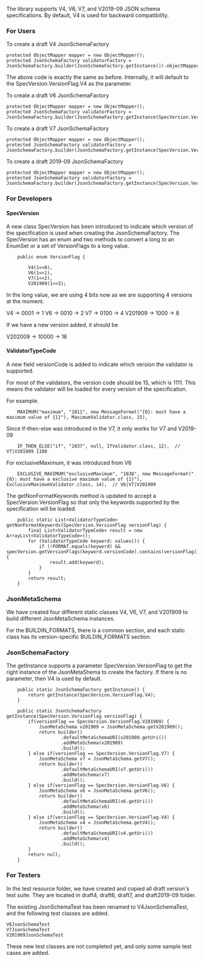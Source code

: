 The library supports V4, V6, V7, and V2019-09 JSON schema specifications. By default, V4 is used for backward compatibility. 

### For Users

To create a draft V4 JsonSchemaFactory

```
protected ObjectMapper mapper = new ObjectMapper();
protected JsonSchemaFactory validatorFactory = JsonSchemaFactory.builder(JsonSchemaFactory.getInstance()).objectMapper(mapper).build();
```
 
The above code is exactly the same as before. Internally, it will default to the SpecVersion.VersionFlag.V4 as the parameter. 

To create a draft V6 JsonSchemaFactory

```
protected ObjectMapper mapper = new ObjectMapper();
protected JsonSchemaFactory validatorFactory = JsonSchemaFactory.builder(JsonSchemaFactory.getInstance(SpecVersion.VersionFlag.V6)).objectMapper(mapper).build();

```

To create a draft V7 JsonSchemaFactory

```
protected ObjectMapper mapper = new ObjectMapper();
protected JsonSchemaFactory validatorFactory = JsonSchemaFactory.builder(JsonSchemaFactory.getInstance(SpecVersion.VersionFlag.V7)).objectMapper(mapper).build();
```

To create a draft 2019-09 JsonSchemaFactory

```
protected ObjectMapper mapper = new ObjectMapper();
protected JsonSchemaFactory validatorFactory = JsonSchemaFactory.builder(JsonSchemaFactory.getInstance(SpecVersion.VersionFlag.V201909)).objectMapper(mapper).build();
```

### For Developers

#### SpecVersion

A new class SpecVersion has been introduced to indicate which version of the specification is used when creating the JsonSchemaFactory. The SpecVersion has an enum and two methods to convert a long to an EnumSet or a set of VersionFlags to a long value. 

```
    public enum VersionFlag {

        V4(1<<0),
        V6(1<<1),
        V7(1<<2),
        V201909(1<<3);

```

In the long value, we are using 4 bits now as we are supporting 4 versions at the moment. 

V4 -> 0001 -> 1
V6 -> 0010 -> 2
V7 -> 0100 -> 4
V201909 -> 1000 -> 8

If we have a new version added, it should be 

V202009 -> 10000 -> 16

#### ValidatorTypeCode

A new field versionCode is added to indicate which version the validator is supported. 

For most of the validators, the version code should be 15, which is 1111. This means the validator will be loaded for every version of the specification. 

For example.

```
    MAXIMUM("maximum", "1011", new MessageFormat("{0}: must have a maximum value of {1}"), MaximumValidator.class, 15),
```

Since if-then-else was introduced in the V7, it only works for V7 and V2019-09

```
    IF_THEN_ELSE("if", "1037", null, IfValidator.class, 12),  // V7|V201909 1100
```

For exclusiveMaximum, it was introduced from V6

```
    EXCLUSIVE_MAXIMUM("exclusiveMaximum", "1038", new MessageFormat("{0}: must have a exclusive maximum value of {1}"), ExclusiveMaximumValidator.class, 14),  // V6|V7|V201909
```

The getNonFormatKeywords method is updated to accept a SpecVersion.VersionFlag so that only the keywords supported by the specification will be loaded. 

```
    public static List<ValidatorTypeCode> getNonFormatKeywords(SpecVersion.VersionFlag versionFlag) {
        final List<ValidatorTypeCode> result = new ArrayList<ValidatorTypeCode>();
        for (ValidatorTypeCode keyword: values()) {
            if (!FORMAT.equals(keyword) && specVersion.getVersionFlags(keyword.versionCode).contains(versionFlag)) {
                result.add(keyword);
            }
        }
        return result;
    }
```

### JsonMetaSchema

We have created four different static classes V4, V6, V7, and V201909 to build different JsonMetaSchema instances. 

For the BUILDIN_FORMATS, there is a common section, and each static class has its version-specific BUILDIN_FORMATS section. 


### JsonSchemaFactory

The getInstance supports a parameter SpecVersion.VersionFlag to get the right instance of the JsonMetaShema to create the factory. If there is no parameter, then V4 is used by default. 

```
    public static JsonSchemaFactory getInstance() {
        return getInstance(SpecVersion.VersionFlag.V4);
    }

    public static JsonSchemaFactory getInstance(SpecVersion.VersionFlag versionFlag) {
        if(versionFlag == SpecVersion.VersionFlag.V201909) {
            JsonMetaSchema v201909 = JsonMetaSchema.getV201909();
            return builder()
                    .defaultMetaSchemaURI(v201909.getUri())
                    .addMetaSchema(v201909)
                    .build();
        } else if(versionFlag == SpecVersion.VersionFlag.V7) {
            JsonMetaSchema v7 = JsonMetaSchema.getV7();
            return builder()
                    .defaultMetaSchemaURI(v7.getUri())
                    .addMetaSchema(v7)
                    .build();
        } else if(versionFlag == SpecVersion.VersionFlag.V6) {
            JsonMetaSchema v6 = JsonMetaSchema.getV6();
            return builder()
                    .defaultMetaSchemaURI(v6.getUri())
                    .addMetaSchema(v6)
                    .build();
        } else if(versionFlag == SpecVersion.VersionFlag.V4) {
            JsonMetaSchema v4 = JsonMetaSchema.getV4();
            return builder()
                    .defaultMetaSchemaURI(v4.getUri())
                    .addMetaSchema(v4)
                    .build();
        }
        return null;
    }

```

### For Testers

In the test resource folder, we have created and copied all draft version's test suite. They are located in draft4, draft6, draft7, and draft2019-09 folder. 

The existing JsonSchemaTest has been renamed to V4JsonSchemaTest, and the following test classes are added. 

```
V6JsonSchemaTest
V7JsonSchemaTest
V201909JsonSchemaTest
```

These new test classes are not completed yet, and only some sample test cases are added. 

